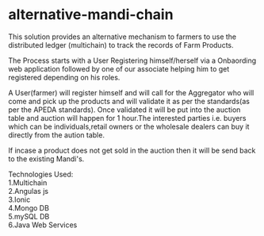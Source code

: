 # alternative-mandi-chain

This solution provides an alternative mechanism to farmers to use the distributed ledger (multichain) to track the records of Farm Products.

The Process starts with a User Registering himself/herself via a Onbaording web application followed by one of our associate helping him to get registered depending on his roles.

A User(farmer) will register himself and will call for the Aggregator who will come and pick up the products and will validate it as per the standards(as per the APEDA standards). Once validated it will be put into the auction table and auction will happen for 1 hour.The interested parties i.e. buyers which can be individuals,retail owners or the wholesale dealers can buy it directly from the aution table.

If incase a product does not get sold in the auction then it will be send back to the existing Mandi's.

Technologies Used:</br>
1.Multichain</br>
2.Angulas js</br>
3.Ionic</br>
4.Mongo DB</br>
5.mySQL DB</br>
6.Java Web Services</br>
